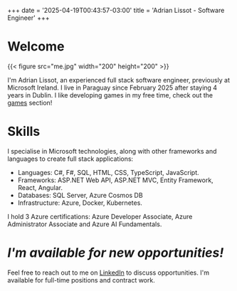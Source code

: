 +++
date = '2025-04-19T00:43:57-03:00'
title = 'Adrian Lissot - Software Engineer'
+++
# Welcome

{{< figure src="me.jpg" width="200" height="200" >}}

I'm Adrian Lissot, an experienced full stack software engineer, previously at Microsoft Ireland. I live in Paraguay since February 2025 after staying 4 years in Dublin.
I like developing games in my free time, check out the [games](./games) section!

# Skills

I specialise in Microsoft technologies, along with other frameworks and languages to create full stack applications:
- Languages: C#, F#, SQL, HTML, CSS, TypeScript, JavaScript.
- Frameworks: ASP.NET Web API, ASP.NET MVC, Entity Framework, React, Angular.
- Databases: SQL Server, Azure Cosmos DB
- Infrastructure: Azure, Docker, Kubernetes.

I hold 3 Azure certifications: Azure Developer Associate, Azure Administrator Associate and Azure AI Fundamentals.

# *I'm available for new opportunities!*

Feel free to reach out to me on [LinkedIn](https://www.linkedin.com/in/adrian-lissot-5a6981119/) to discuss opportunities. I'm available for full-time positions and contract work.